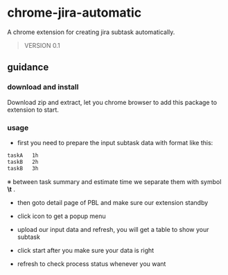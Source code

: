 chrome-jira-automatic
==================

A chrome extension for creating jira subtask automatically.

> VERSION 0.1

## guidance

### download and install
Download zip and extract, let you chrome browser to add this package to extension to start.

### usage
- first you need to prepare the input subtask data with format like this:
~~~txt
taskA   1h
taskB   2h
taskB   3h
~~~
※ between task summary and estimate time we separate them with symbol **\t** .

- then goto detail page of PBL and make sure our extension standby 

- click icon to get a popup menu

- upload our input data and refresh, you will get a table to show your subtask

- click start after you make sure your data is right

- refresh to check process status whenever you want
